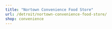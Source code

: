 ```yaml
---
title: "Nortown Convenience Food Store"
url: /detroit/nortown-convenience-food-store/
shop: convenience
---
```

